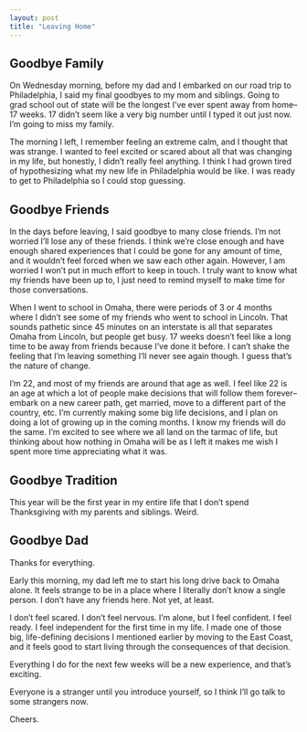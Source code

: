 ```yaml
---
layout: post
title: "Leaving Home"
---
```


## Goodbye Family

On Wednesday morning, before my dad and I embarked on our road trip to Philadelphia, I said my final goodbyes to my mom and siblings. Going to grad school out of state will be the longest I’ve ever spent away from home–17 weeks. 17 didn’t seem like a very big number until I typed it out just now. I’m going to miss my family.

The morning I left, I remember feeling an extreme calm, and I thought that was strange. I wanted to feel excited or scared about all that was changing in my life, but honestly, I didn’t really feel anything. I think I had grown tired of hypothesizing what my new life in Philadelphia would be like. I was ready to get to Philadelphia so I could stop guessing.

## Goodbye Friends

In the days before leaving, I said goodbye to many close friends. I’m not worried I’ll lose any of these friends. I think we’re close enough and have enough shared experiences that I could be gone for any amount of time, and it wouldn’t feel forced when we saw each other again. However, I am worried I won’t put in much effort to keep in touch. I truly want to know what my friends have been up to, I just need to remind myself to make time for those conversations.

When I went to school in Omaha, there were periods of 3 or 4 months where I didn’t see some of my friends who went to school in Lincoln. That sounds pathetic since 45 minutes on an interstate is all that separates Omaha from Lincoln, but people get busy. 17 weeks doesn’t feel like a long time to be away from friends because I’ve done it before. I can’t shake the feeling that I’m leaving something I’ll never see again though. I guess that’s the nature of change.

I’m 22, and most of my friends are around that age as well. I feel like 22 is an age at which a lot of people make decisions that will follow them forever–embark on a new career path, get married, move to a different part of the country, etc. I’m currently making some big life decisions, and I plan on doing a lot of growing up in the coming months. I know my friends will do the same. I’m excited to see where we all land on the tarmac of life, but thinking about how nothing in Omaha will be as I left it makes me wish I spent more time appreciating what it was.

## Goodbye Tradition

This year will be the first year in my entire life that I don’t spend Thanksgiving with my parents and siblings. Weird.

## Goodbye Dad

Thanks for everything.

Early this morning, my dad left me to start his long drive back to Omaha alone. It feels strange to be in a place where I literally don’t know a single person. I don’t have any friends here. Not yet, at least.

I don’t feel scared. I don’t feel nervous. I’m alone, but I feel confident. I feel ready. I feel independent for the first time in my life. I made one of those big, life-defining decisions I mentioned earlier by moving to the East Coast, and it feels good to start living through the consequences of that decision.

Everything I do for the next few weeks will be a new experience, and that’s exciting.

Everyone is a stranger until you introduce yourself, so I think I’ll go talk to some strangers now.

Cheers.
